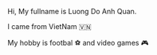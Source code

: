 Hi, My fullname is Luong Do Anh Quan. 

I came from VietNam 🇻🇳

My hobby is footbal ⚽ and video games 🎮
